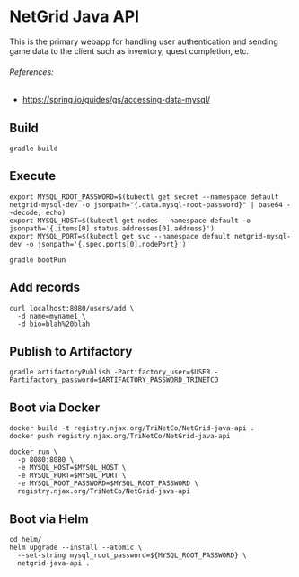 # NetGrid Java API

This is the primary webapp for handling user authentication and sending game data to the client such as inventory, quest completion, etc.  


###### References:
- https://spring.io/guides/gs/accessing-data-mysql/


## Build

```
gradle build
```


## Execute

```
export MYSQL_ROOT_PASSWORD=$(kubectl get secret --namespace default netgrid-mysql-dev -o jsonpath="{.data.mysql-root-password}" | base64 --decode; echo)
export MYSQL_HOST=$(kubectl get nodes --namespace default -o jsonpath='{.items[0].status.addresses[0].address}')
export MYSQL_PORT=$(kubectl get svc --namespace default netgrid-mysql-dev -o jsonpath='{.spec.ports[0].nodePort}')

gradle bootRun
```


## Add records

```
curl localhost:8080/users/add \
  -d name=myname1 \
  -d bio=blah%20blah
```

## Publish to Artifactory

```
gradle artifactoryPublish -Partifactory_user=$USER -Partifactory_password=$ARTIFACTORY_PASSWORD_TRINETCO
```


## Boot via Docker

```
docker build -t registry.njax.org/TriNetCo/NetGrid-java-api .
docker push registry.njax.org/TriNetCo/NetGrid-java-api

docker run \
  -p 8080:8080 \
  -e MYSQL_HOST=$MYSQL_HOST \
  -e MYSQL_PORT=$MYSQL_PORT \
  -e MYSQL_ROOT_PASSWORD=$MYSQL_ROOT_PASSWORD \
  registry.njax.org/TriNetCo/NetGrid-java-api
```


## Boot via Helm

```
cd helm/
helm upgrade --install --atomic \
  --set-string mysql_root_password=${MYSQL_ROOT_PASSWORD} \
  netgrid-java-api .
```
